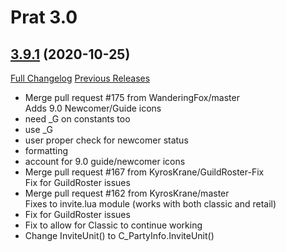 # Prat 3.0

## [3.9.1](https://github.com/sylvanaar/prat-3-0/tree/3.9.1) (2020-10-25)
[Full Changelog](https://github.com/sylvanaar/prat-3-0/compare/3.9.0...3.9.1) [Previous Releases](https://github.com/sylvanaar/prat-3-0/releases)

- Merge pull request #175 from WanderingFox/master  
    Adds 9.0 Newcomer/Guide icons  
- need _G on constants too  
- use _G  
- user proper check for newcomer status  
- formatting  
- account for 9.0 guide/newcomer icons  
- Merge pull request #167 from KyrosKrane/GuildRoster-Fix  
    Fix for GuildRoster issues  
- Merge pull request #162 from KyrosKrane/master  
    Fixes to invite.lua module (works with both classic and retail)  
- Fix for GuildRoster issues  
- Fix to allow for Classic to continue working  
- Change InviteUnit() to C\_PartyInfo.InviteUnit()  
